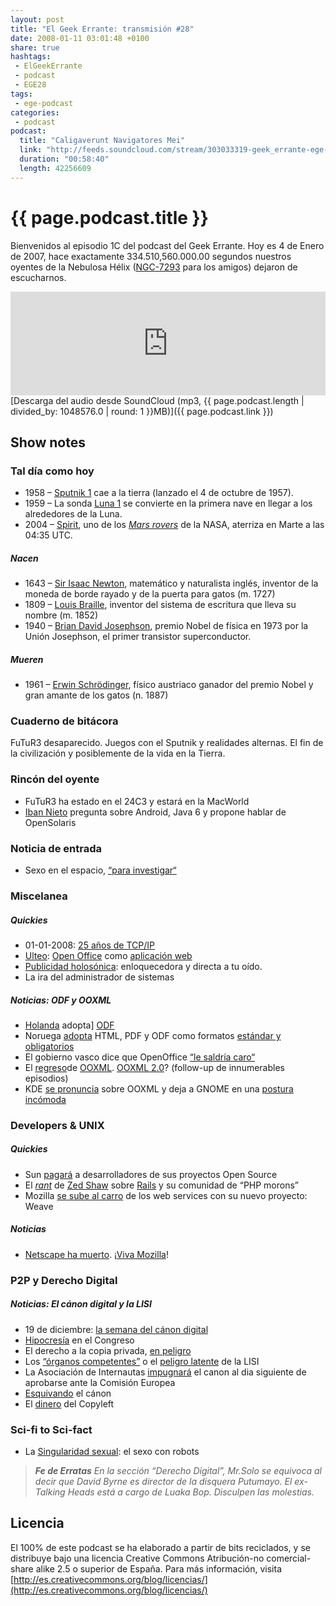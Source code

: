 ```yaml
---
layout: post
title: "El Geek Errante: transmisión #28"
date: 2008-01-11 03:01:48 +0100
share: true
hashtags:
 - ElGeekErrante
 - podcast
 - EGE28
tags:
 - ege-podcast
categories:
 - podcast
podcast:
  title: "Caligaverunt Navigatores Mei"
  link: "http://feeds.soundcloud.com/stream/303033319-geek_errante-ege-podcast-ep28.mp3"
  duration: "00:58:40"
  length: 42256609
---
```


# {{ page.podcast.title }}
Bienvenidos al episodio 1C del podcast del Geek Errante. Hoy es 4 de Enero de 2007, hace exactamente 334.510,560.000.00 segundos nuestros oyentes de la Nebulosa Hélix ([NGC-7293](http://messier.seds.org/xtra/ngc/n7293.html) para los amigos) dejaron de escucharnos.

<iframe width="100%" height="166" scrolling="no" frameborder="no" src="https://w.soundcloud.com/player/?url=https%3A//api.soundcloud.com/tracks/303033319&amp;color=ff5500&amp;auto_play=false&amp;hide_related=false&amp;show_comments=true&amp;show_user=true&amp;show_reposts=false"></iframe>
[Descarga del audio desde SoundCloud (mp3, {{ page.podcast.length | divided_by: 1048576.0 | round: 1 }}MB)]({{ page.podcast.link }})

## Show notes

### Tal día como hoy
- 1958 – [Sputnik 1](https://en.wikipedia.org/wiki/Sputnik_1) cae a la tierra (lanzado el 4 de octubre de 1957).
- 1959 – La sonda [Luna 1](https://en.wikipedia.org/wiki/Luna_1) se convierte en la primera nave en llegar a los alrededores de la Luna.
- 2004 – [Spirit](https://en.wikipedia.org/wiki/Spirit_(rover)), uno de los [*Mars rovers*](https://en.wikipedia.org/wiki/Mars_rover) de la NASA, aterriza en Marte a las 04:35 UTC.

##### Nacen
- 1643 – [Sir Isaac Newton](https://en.wikipedia.org/wiki/Isaac_Newton), matemático y naturalista inglés, inventor de la moneda de borde rayado y de la puerta para gatos (m. 1727)
- 1809 – [Louis Braille](https://en.wikipedia.org/wiki/Louis_Braille), inventor del sistema de escritura que lleva su nombre (m. 1852)
- 1940 – [Brian David Josephson](https://en.wikipedia.org/wiki/Brian_Josephson), premio Nobel de física en 1973 por la Unión Josephson, el primer transistor superconductor.

##### Mueren
- 1961 – [Erwin Schrödinger](https://en.wikipedia.org/wiki/Erwin_Schr%C3%B6dinger), físico austriaco ganador del premio Nobel y gran amante de los gatos (n. 1887)

### Cuaderno de bitácora
FuTuR3 desaparecido. Juegos con el Sputnik y realidades alternas. El fin de la civilización y posiblemente de la vida en la Tierra.

### Rincón del oyente
- FuTuR3 ha estado en el 24C3 y estará en la MacWorld
- [Iban Nieto](https://twitter.com/ibannieto) pregunta sobre Android, Java 6 y propone hablar de OpenSolaris

### Noticia de entrada
- Sexo en el espacio, [“para investigar“](https://www.theguardian.com/science/2000/feb/24/spaceexploration.internationalnews1)

### Miscelanea

##### Quickies
- 01-01-2008: [25 años de TCP/IP](https://en.wikipedia.org/wiki/Internet_protocol_suite)
- [Ulteo](http://arstechnica.com/information-technology/2007/12/hands-on-with-the-new-online-version-of-openoffice-org/): [Open Office](https://slashdot.org/story/07/12/18/0049255/openoffice-online-goes-beta) como [aplicación web](http://web.archive.org/web/20090428181453/http://blogs.sun.com/venky/entry/openoffice_is_now_online_web)
- [Publicidad holosónica](http://web.archive.org/web/20101230073622/http://www.mediabuyerplanner.com/entry/35401/billboard-whispers-into-pedestrians-ears-for-aes-paranormal-state/): enloquecedora y directa a tu oído.
- La ira del administrador de sistemas

##### Noticias: ODF y OOXML
- [Holanda](http://www.cio.co.uk/it-strategy/dutch-government-threatens-to-sideline-microsoft-2374/) adopta] [ODF](https://yro.slashdot.org/story/07/12/10/2317232/dutch-odf-plan-could-sideline-microsoft)
- Noruega [adopta](http://web.archive.org/web/20110825033954/http://virtuelvis.com/archives/2007/12/norway-mandates-html-pdf-odf) HTML, PDF y ODF como formatos [estándar y obligatorios](http://arstechnica.com/information-technology/2007/12/norwegian-government-mandates-open-standards/)
- El gobierno vasco dice que OpenOffice [“le saldría caro“](http://barrapunto.com/article.pl?sid=07/12/10/163232&from=rss)
- El [regreso](https://slashdot.org/story/07/11/22/001228/ecma-receives-3522-comments-on-open-xml-standards)de [OOXML](http://www.xmlaficionado.com/2007/12/ooxml-resolutions-to-ios-comments.html). [OOXML 2.0](http://www.groklaw.net/article.php?story=20071206131310362)? (follow-up de innumerables episodios)
- KDE [se pronuncia](https://tech.slashdot.org/story/07/12/11/161252/kde-and-koffice-rebuke-ooxml-gnome-dithers) sobre OOXML y deja a GNOME en una [postura incómoda](https://www.linux.com/news/gnome-foundation-defends-ooxml-involvement)

### Developers & UNIX

##### Quickies
- Sun [pagará](http://web.archive.org/web/20080829124542/http://blogs.sun.com/bobbreznak/entry/get_paid_for_open_source) a desarrolladores de sus proyectos Open Source
- El [*rant*](https://developers.slashdot.org/story/08/01/02/1811218/rails-bigwig-rails-on-rails-community) de [Zed Shaw](http://web.archive.org/web/20080103072111/http://www.zedshaw.com/rants/rails_is_a_ghetto.html) sobre [Rails](https://techcrunch.com/2008/01/01/zed-shaw-puts-the-smack-down-on-the-rails-community/) y su comunidad de “PHP morons”
- Mozilla [se sube al carro](https://techcrunch.com/2007/12/22/mozilla-expands-its-universe-with-weave/) de los web services con su nuevo proyecto: Weave

##### Noticias
- [Netscape ha muerto](http://web.archive.org/web/20080110052236/http://news.yahoo.com/s/ap/20071228/ap_on_hi_te/netscape_rip). ¡[Viva Mozilla](https://www.jwz.org/gruntle/nomo.html)!

### P2P y Derecho Digital

##### Noticias: El cánon digital y la LISI
- 19 de diciembre: [la semana del cánon digital](http://www.derechoynormas.com/2007/12/la-gran-semana-del-canon-digital.html)
- [Hipocresía](http://web.archive.org/web/20111106222834/http://www.kriptopolis.org/hipocritas) en el Congreso
- El derecho a la copia privada, [en peligro](http://www.bufetalmeida.com/222/canon-digital-y-biologia-evolutiva.html)
- Los [“órganos competentes”](https://bandaancha.eu/articulos/que-lisi-sigue-siendo-peligrosa-detalle-5160) o el [peligro latente](http://www.internautas.org/html/4587.html) de la LISI
- La Asociación de Internautas [impugnará](http://www.internautas.org/html/4610.html) el canon al dia siguiente de aprobarse ante la Comisión Europea
- [Esquivando](http://web.archive.org/web/20110824222105/http://www.kriptopolis.org/esquivando-el-canon) el cánon
- El [dinero](http://www.derechoynormas.com/2007/12/el-dinero-del-canon-copyleft.html) del Copyleft

### Sci-fi to Sci-fact
- La [Singularidad sexual](http://boingboing.net/2007/12/28/the-sex-singularity.html): el sexo con robots

> ***Fe de Erratas***
> *En la sección “Derecho Digital”, Mr.Solo se equivoca al decir que David Byrne es director de la disquera Putumayo. El ex-Talking Heads está a cargo de Luaka Bop. Disculpen las molestias.*

## Licencia
El 100% de este podcast se ha elaborado a partir de bits reciclados, y se distribuye bajo una licencia Creative Commons Atribución-no comercial-share alike 2.5 o superior de España. Para más información, visita [http://es.creativecommons.org/blog/licencias/](http://es.creativecommons.org/blog/licencias/)

